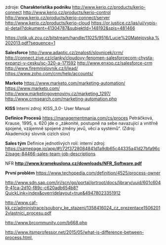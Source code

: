 zdroje:
**Charakteristika podniku**
http://www.kerio.cz/products/kerio-connect
http://www.kerio.cz/products/kerio-control
http://www.kerio.cz/products/kerio-connect/server
http://www.kerio.cz/products/kerio-cloud
https://or.justice.cz/ias/ui/vypis-sl-detail?dokument=41304787&subjektId=148192&spis=481466

https://otik.uk.zcu.cz/bitstream/handle/11025/9516/Lucie%20Matejovska,%202013.pdf?sequence=1

**Salesforce**
http://www.adaptic.cz/znalosti/slovnicek/crm/
http://connect.zive.cz/clanky/cloudovy-fenomen-salesforcecom-chysta-expanzi-v-cesku/sc-320-a-171592
http://www.enxoo.cz/salesforce-crm
http://www.firemnislovnik.cz/l/lead/
https://www.zoho.com/crm/help/accounts/

**Marketo**
https://www.marketo.com/marketing-automation/
https://www.marketo.com/
http://www.marketingovenoviny.cz/marketing_1297/
http://www.crmsearch.com/marketing-automation.php

**KISS**
Interní zdroj: KISS_3.0- User Manual

**Definice Procesů**
https://managementmania.com/cs/proces
Petráčková, Krause, 1995, s. 620 jde o „zákonité, postupně na sebe navazující a vnitřně spojené, vzájemně spojené změny jevů, věcí a systémů“. (Zdroj: Akademický slovník cizích slov)

**Sales tým**
Definice jednotlivých rolí: interní zdroj: 
https://samepage.io/app/#!/72f3728084841d1a9db65c44335a41d27bfa96c2/page-84466-sales-team-job-descriptions

NFR
**http://www.kramekuslona.cz/downloads/NFR_Software.pdf**

**První problém**
https://www.techopedia.com/definition/4525/process-owner

http://www.sdn.sap.com/irj/scn/go/portal/prtroot/docs/library/uuid/601c6049-41ca-2d10-f89c-c620adb654b8?QuickLink=index&overridelayout=true&49478023351912

http://www.caf-kk.cz/administrace/soubory_ke_stazeni/1358416024_cz_prezentace15062012vlastnici_procesu.pdf

http://www.brcommunity.com/b668.php

http://www.itsmprofessor.net/2015/05/what-is-difference-between-process.html,

